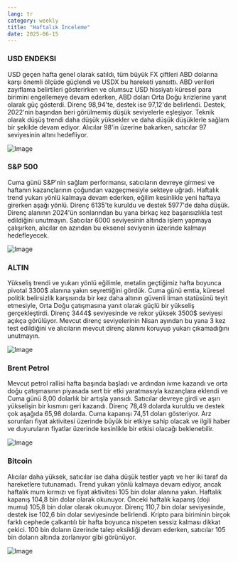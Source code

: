 ```yaml
---
lang: tr
category: weekly
title: "Haftalık İnceleme"
date: 2025-06-15
---
```


### USD ENDEKSI

USD geçen hafta genel olarak satıldı, tüm büyük FX çiftleri ABD dolarına karşı önemli ölçüde güçlendi ve USDX bu hareketi yansıttı. ABD verileri zayıflama belirtileri gösterirken ve olumsuz USD hissiyatı küresel para birimini engellemeye devam ederken, ABD doları Orta Doğu krizlerine yanıt olarak güç gösterdi. Direnç 98,94'te, destek ise 97,12'de belirlendi. Destek, 2022'nin başından beri görülmemiş düşük seviyelerle eşleşiyor. Teknik olarak düşüş trendi daha düşük yüksekler ve daha düşük düşüklerle sağlam bir şekilde devam ediyor. Alıcılar 98'in üzerine bakarken, satıcılar 97 seviyesinin altını hedefliyor.

![Image](https://markleighedu.github.io/img/Jun-2025/15-Jun-2025/usdindex.jpg)

### S&P 500

Cuma günü S&P'nin sağlam performansı, satıcıların devreye girmesi ve haftanın kazançlarının çoğundan vazgeçmesiyle sekteye uğradı. Haftalık trend yukarı yönlü kalmaya devam ederken, eğilim kesinlikle yeni haftaya girerken aşağı yönlü. Direnç 6135'te kuruldu ve destek 5977'de daha düşük. Direnç alanının 2024'ün sonlarından bu yana birkaç kez başarısızlıkla test edildiğini unutmayın. Satıcılar 6000 seviyesinin altında işlem yapmaya çalışırken, alıcılar en azından bu eksenel seviyenin üzerinde kalmayı hedefleyecek.

![Image](https://markleighedu.github.io/img/Jun-2025/15-Jun-2025/sp500.jpg)

### ALTIN

Yükseliş trendi ve yukarı yönlü eğilimle, metalin geçtiğimiz hafta boyunca pivotal 3300$ alanına yakın seyrettiğini gördük. Cuma günü emtia, küresel politik belirsizlik karşısında bir kez daha altının güvenli liman statüsünü teyit etmesiyle, Orta Doğu çatışmasına yanıt olarak güçlü bir yükseliş gerçekleştirdi. Direnç 3444$ seviyesinde ve rekor yüksek 3500$ seviyesi açıkça görülüyor. Mevcut direnç seviyelerinin Nisan ayından bu yana 3 kez test edildiğini ve alıcıların mevcut direnç alanını koruyup yukarı çıkamadığını unutmayın.

![Image](https://markleighedu.github.io/img/Jun-2025/15-Jun-2025/gold.jpg)

### Brent Petrol

Mevcut petrol rallisi hafta başında başladı ve ardından ivme kazandı ve orta doğu çatışmasının piyasada sert bir etki yaratmasıyla kazançlara eklendi ve Cuma günü 8,00 dolarlık bir artışla yansıdı. Satıcılar devreye girdi ve aşırı yükselişin bir kısmını geri kazandı. Direnç 78,49 dolarda kuruldu ve destek çok aşağıda 65,98 dolarda. Cuma kapanışı 74,51 doları gösteriyor. Arz sorunları fiyat aktivitesi üzerinde büyük bir etkiye sahip olacak ve ilgili haber ve duyuruların fiyatlar üzerinde kesinlikle bir etkisi olacağı beklenebilir.

![Image](https://markleighedu.github.io/img/Jun-2025/15-Jun-2025/brentoil.jpg)

### Bitcoin

Alıcılar daha yüksek, satıcılar ise daha düşük testler yaptı ve her iki taraf da hareketlere tutunamadı. Trend yukarı yönlü kalmaya devam ediyor, ancak haftalık mum kırmızı ve fiyat aktivitesi 105 bin dolar alanına yakın. Haftalık kapanış 104,8 bin dolar olarak okunuyor. Önceki haftalık kapanış (doji mumu) 105,8 bin dolar olarak okunuyor. Direnç 110,7 bin dolar seviyesinde, destek ise 102,6 bin dolar seviyesinde belirlendi. Kripto para biriminin birçok farklı cephede çalkantılı bir hafta boyunca nispeten sessiz kalması dikkat çekici. 100 bin doların üzerinde talep eksikliği devam ederken, satıcılar 105 bin doların altında zorlanıyor gibi görünüyor.

![Image](https://markleighedu.github.io/img/Jun-2025/15-Jun-2025/bitcoin.jpg)

